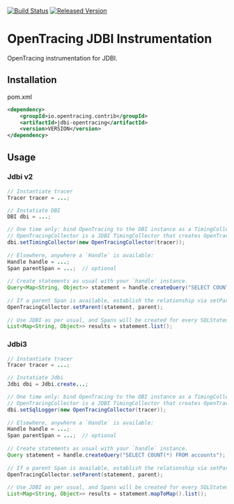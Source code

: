 [![Build Status][ci-img]][ci] [![Released Version][maven-img]][maven]

# OpenTracing JDBI Instrumentation
OpenTracing instrumentation for JDBI.

## Installation

pom.xml
```xml
<dependency>
    <groupId>io.opentracing.contrib</groupId>
    <artifactId>jdbi-opentracing</artifactId>
    <version>VERSION</version>
</dependency>
```

## Usage
### Jdbi v2
```java
// Instantiate tracer
Tracer tracer = ...;

// Instatiate DBI
DBI dbi = ...;

// One time only: bind OpenTracing to the DBI instance as a TimingCollector.  
// OpenTracingCollector is a JDBI TimingCollector that creates OpenTracing Spans for each JDBI SQLStatement.
dbi.setTimingCollector(new OpenTracingCollector(tracer));
 
// Elsewhere, anywhere a `Handle` is available:
Handle handle = ...;
Span parentSpan = ...;  // optional
 
// Create statements as usual with your `handle` instance.
Query<Map<String, Object>> statement = handle.createQuery("SELECT COUNT(*) FROM accounts");
 
// If a parent Span is available, establish the relationship via setParent.
OpenTracingCollector.setParent(statement, parent);
 
// Use JDBI as per usual, and Spans will be created for every SQLStatement automatically.
List<Map<String, Object>> results = statement.list();
```

### Jdbi3
```java
// Instantiate tracer
Tracer tracer = ...;

// Instatiate Jdbi
Jdbi dbi = Jdbi.create...;

// One time only: bind OpenTracing to the DBI instance as a TimingCollector.  
// OpenTracingCollector is a JDBI TimingCollector that creates OpenTracing Spans for each JDBI SQLStatement.
dbi.setSqlLogger(new OpenTracingCollector(tracer));
 
// Elsewhere, anywhere a `Handle` is available:
Handle handle = ...;
Span parentSpan = ...;  // optional
 
// Create statements as usual with your `handle` instance.
Query statement = handle.createQuery("SELECT COUNT(*) FROM accounts");
 
// If a parent Span is available, establish the relationship via setParent.
OpenTracingCollector.setParent(statement, parent);
 
// Use JDBI as per usual, and Spans will be created for every SQLStatement automatically.
List<Map<String, Object>> results = statement.mapToMap().list();
```

[ci-img]: https://travis-ci.org/opentracing-contrib/java-jdbi.svg?branch=master
[ci]: https://travis-ci.org/opentracing-contrib/java-jdbi
[maven-img]: https://img.shields.io/maven-central/v/io.opentracing.contrib/jdbi-opentracing.svg
[maven]: http://search.maven.org/#search%7Cga%7C1%7Cjdbi-opentracing
